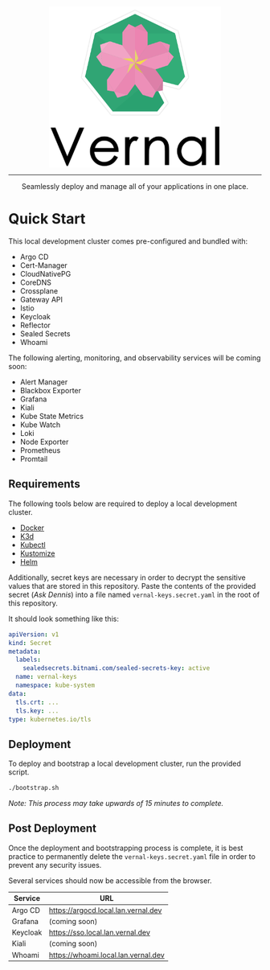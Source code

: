 <div align="center">
  <a align="center" href="https://vernal.dev">
    <picture>
      <source media="(prefers-color-scheme: dark)" srcset="./assets/vernal-dark.png">
      <img src="./assets/vernal-light.png" align="center" alt="Vernal" height="320" />
    </picture>
  </a>
  <hr />
  <p align="center">Seamlessly deploy and manage all of your applications in one place.</p>
</div>

# Quick Start
This local development cluster comes pre-configured and bundled with:

- Argo CD
- Cert-Manager
- CloudNativePG
- CoreDNS
- Crossplane
- Gateway API
- Istio
- Keycloak
- Reflector
- Sealed Secrets
- Whoami

The following alerting, monitoring, and observability services will be coming soon:
- Alert Manager
- Blackbox Exporter
- Grafana
- Kiali
- Kube State Metrics
- Kube Watch
- Loki
- Node Exporter
- Prometheus
- Promtail

## Requirements
The following tools below are required to deploy a local development cluster.

- [Docker](https://docs.docker.com/get-docker/)
- [K3d](https://k3d.io/v5.6.0/#installation)
- [Kubectl](https://kubernetes.io/docs/tasks/tools/)
- [Kustomize](https://kubectl.docs.kubernetes.io/installation/kustomize/)
- [Helm](https://helm.sh/docs/intro/install/)

Additionally, secret keys are necessary in order to decrypt the sensitive values that are stored in this repository. Paste the contents of the provided secret (*Ask Dennis*) into a file named `vernal-keys.secret.yaml` in the root of this repository.

It should look something like this:

```yaml
apiVersion: v1
kind: Secret
metadata:
  labels:
    sealedsecrets.bitnami.com/sealed-secrets-key: active
  name: vernal-keys
  namespace: kube-system
data:
  tls.crt: ...
  tls.key: ...
type: kubernetes.io/tls
```

## Deployment
To deploy and bootstrap a local development cluster, run the provided script.

```sh
./bootstrap.sh
```
*Note: This process may take upwards of 15 minutes to complete.*

## Post Deployment
Once the deployment and bootstrapping process is complete, it is best practice to permanently delete the `vernal-keys.secret.yaml` file in order to prevent any security issues.

Several services should now be accessible from the browser.

| Service  | URL                                 |
|----------|-------------------------------------|
| Argo CD  | https://argocd.local.lan.vernal.dev |
| Grafana  | (coming soon)                       |
| Keycloak | https://sso.local.lan.vernal.dev    |
| Kiali    | (coming soon)                       |
| Whoami   | https://whoami.local.lan.vernal.dev |

